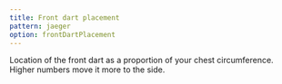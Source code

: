```yaml
---
title: Front dart placement
pattern: jaeger
option: frontDartPlacement
---
```


Location of the front dart as a proportion of your chest circumference. Higher numbers move it more to the side.
